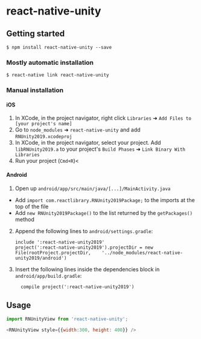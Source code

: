 
# react-native-unity

## Getting started

`$ npm install react-native-unity --save`

### Mostly automatic installation

`$ react-native link react-native-unity`

### Manual installation


#### iOS

1. In XCode, in the project navigator, right click `Libraries` ➜ `Add Files to [your project's name]`
2. Go to `node_modules` ➜ `react-native-unity` and add `RNUnity2019.xcodeproj`
3. In XCode, in the project navigator, select your project. Add `libRNUnity2019.a` to your project's `Build Phases` ➜ `Link Binary With Libraries`
4. Run your project (`Cmd+R`)<

#### Android

1. Open up `android/app/src/main/java/[...]/MainActivity.java`
  - Add `import com.reactlibrary.RNUnity2019Package;` to the imports at the top of the file
  - Add `new RNUnity2019Package()` to the list returned by the `getPackages()` method
2. Append the following lines to `android/settings.gradle`:
  	```
  	include ':react-native-unity2019'
  	project(':react-native-unity2019').projectDir = new File(rootProject.projectDir, 	'../node_modules/react-native-unity2019/android')
  	```
3. Insert the following lines inside the dependencies block in `android/app/build.gradle`:
  	```
      compile project(':react-native-unity2019')
  	```


## Usage
```javascript
import RNUnityView from 'react-native-unity';

<RNUnityView style={{width:300, height: 400}} />
```
  